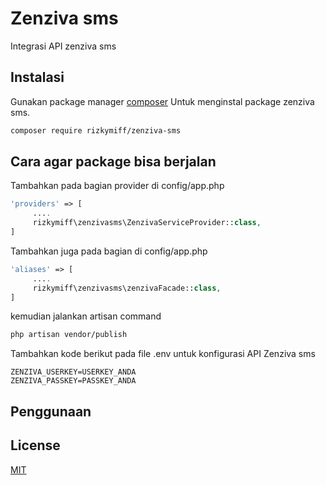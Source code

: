 # Zenziva sms

Integrasi API zenziva sms 

## Instalasi

Gunakan package manager [composer](https://pip.pypa.io/en/stable/) Untuk menginstal package zenziva sms.

```bash
composer require rizkymiff/zenziva-sms
```

## Cara agar package bisa berjalan
Tambahkan pada bagian provider di config/app.php
```php
'providers' => [
     ....
     rizkymiff\zenzivasms\ZenzivaServiceProvider::class,
]
```
Tambahkan juga pada bagian di config/app.php
```php
'aliases' => [
     ....
     rizkymiff\zenzivasms\zenzivaFacade::class,
]
```
kemudian jalankan artisan command
```bash
php artisan vendor/publish
```
Tambahkan kode berikut pada file .env untuk konfigurasi API Zenziva sms
```env
ZENZIVA_USERKEY=USERKEY_ANDA
ZENZIVA_PASSKEY=PASSKEY_ANDA
```
## Penggunaan

## License
[MIT](https://choosealicense.com/licenses/mit/)
